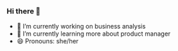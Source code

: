 ### Hi there 👋



- 🔭 I’m currently working on business analysis 
- 🌱 I’m currently learning more about product manager
- 😄 Pronouns: she/her

